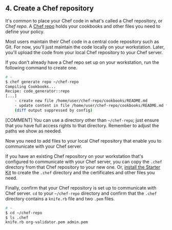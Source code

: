 ## 4. Create a Chef repository

It's common to place your Chef code in what's called a Chef repository, or _Chef repo_. A [Chef repo](https://docs.chef.io/chef_repo.html) holds your cookbooks and other files you need to define your policy.

Most users maintain their Chef code in a central code repository such as Git. For now, you'll just maintain the code locally on your workstation. Later, you'll upload the code from your local Chef repository to your Chef server.

If you don't already have a Chef repo set up on your workstation, run the following command to create one.

```bash
# ~
$ chef generate repo ~/chef-repo
Compiling Cookbooks...
Recipe: code_generator::repo
[...]
    - create new file /home/user/chef-repo/cookbooks/README.md
    - update content in file /home/user/chef-repo/cookbooks/README.md from none to 5b0411
    (diff output suppressed by config)
```

[COMMENT] You can use a directory other than <code class="file-path">~/chef-repo</code>; just ensure that you have full access rights to that directory. Remember to adjust the paths we show as needed.

Now you need to add files to your local Chef repository that enable you to communicate with your Chef server.

If you have an existing Chef repository on your workstation that's configured to communicate with your Chef server, you can copy the <code class="file-path">.chef</code> directory from that Chef repository to your new one. Or, [install the Starter Kit](/manage-a-node/windows/set-up-your-chef-server#step2) to create the <code class="file-path">.chef</code> directory and the certificates and other files you need.

Finally, confirm that your Chef repository is set up to communicate with Chef server. `cd` to your <code class="file-path">~/chef-repo</code> directory and confirm that the <code class="file-path">.chef</code> directory contains a <code class="file-path">knife.rb</code> file and two <code class="file-path">.pem</code> files.

```bash
# ~
$ cd ~/chef-repo
$ ls .chef
knife.rb org-validator.pem admin.pem
```
